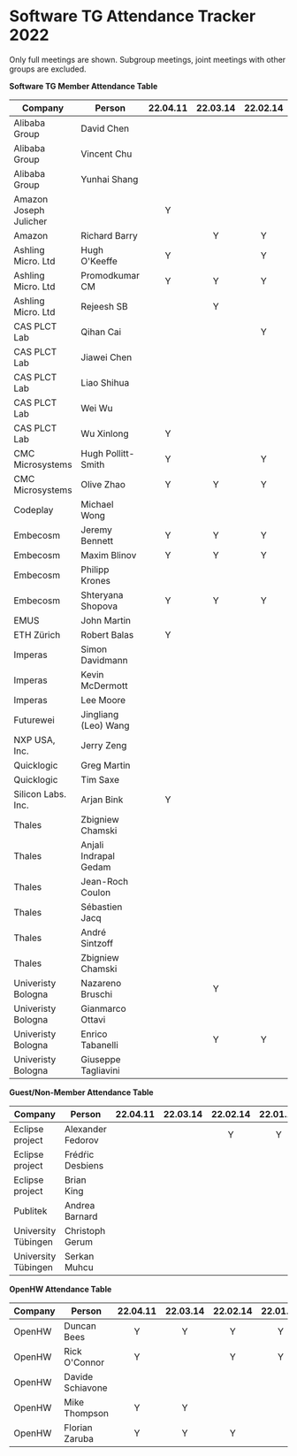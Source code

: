 # Software TG Attendance Tracker 2022

Only full meetings are shown. Subgroup meetings, joint meetings with other
groups are excluded.

**Software TG Member Attendance Table**

| Company                |  Person               |22.04.11|22.03.14|22.02.14|22.01.10|22.MM.DD|
|------------------------|-----------------------|:------:|:------:|:------:|:------:|:------:|
| Alibaba Group          | David Chen            |        |        |        |        |        |
| Alibaba Group          | Vincent Chu           |        |        |        |        |        |
| Alibaba Group          | Yunhai Shang          |        |        |        |        |        |
| Amazon                   Joseph Julicher       |        | Y      |        |        |        |
| Amazon                 | Richard Barry         |        | Y      | Y      | Y      |        |
| Ashling Micro. Ltd     | Hugh O'Keeffe         | Y      |        | Y      | Y      |        |
| Ashling Micro. Ltd     | Promodkumar CM        | Y      | Y      | Y      |        |        |
| Ashling Micro. Ltd     | Rejeesh SB            |        | Y      |        |        |        |
| CAS PLCT Lab           | Qihan Cai             |        |        | Y      |        |        |
| CAS PLCT Lab           | Jiawei Chen           |        |        |        |        |        |
| CAS PLCT Lab           | Liao Shihua           |        |        |        |        |        |
| CAS PLCT Lab           | Wei Wu                |        |        |        |        |        |
| CAS PLCT Lab           | Wu Xinlong            | Y      |        |        |        |        |
| CMC Microsystems       | Hugh Pollitt-Smith    | Y      |        | Y      | Y      |        |
| CMC Microsystems       | Olive Zhao            | Y      | Y      | Y      |        |        |
| Codeplay               | Michael Wong          |        |        |        |        |        |
| Embecosm               | Jeremy Bennett        | Y      | Y      | Y      | Y      |        |
| Embecosm               | Maxim Blinov          | Y      | Y      | Y      | Y      |        |
| Embecosm               | Philipp Krones        |        |        |        | Y      |        |
| Embecosm               | Shteryana Shopova     | Y      | Y      | Y      | Y      |        |
| EMUS                   | John Martin           |        |        |        |        |        |
| ETH Zürich             | Robert Balas          | Y      |        |        | Y      |        |
| Imperas                | Simon Davidmann       |        |        |        |        |        |
| Imperas                | Kevin McDermott       |        |        |        |        |        |
| Imperas                | Lee Moore             |        |        |        |        |        |
| Futurewei              | Jingliang (Leo) Wang  |        |        |        |        |        |
| NXP USA, Inc.          | Jerry Zeng            |        |        |        |        |        |
| Quicklogic             | Greg Martin           |        |        |        |        |        |
| Quicklogic             | Tim Saxe              |        |        |        |        |        |
| Silicon Labs. Inc.     | Arjan Bink            | Y      |        |        |        |        |
| Thales                 | Zbigniew Chamski      |        |        |        |        |        |
| Thales                 | Anjali Indrapal Gedam |        |        |        |        |        |
| Thales                 | Jean-Roch Coulon      |        |        |        |        |        |
| Thales                 | Sébastien Jacq        |        |        |        |        |        |
| Thales                 | André Sintzoff        |        |        |        |        |        |
| Thales                 | Zbigniew Chamski      |        |        |        |        |        |
| Univeristy Bologna     | Nazareno Bruschi      |        | Y      |        | Y      |        |
| Univeristy Bologna     | Gianmarco Ottavi      |        |        |        |        |        |
| Univeristy Bologna     | Enrico Tabanelli      |        | Y      | Y      | Y      |        |
| Univeristy Bologna     | Giuseppe Tagliavini   |        |        |        |        |        |

**Guest/Non-Member Attendance Table**

| Company                |  Person               |22.04.11|22.03.14|22.02.14|22.01.10|22.MM.DD|
|------------------------|-----------------------|:------:|:------:|:------:|:------:|:------:|
| Eclipse project        | Alexander Fedorov     |        |        | Y      | Y      |        |
| Eclipse project        | Frédŕic Desbiens      |        |        |        |        |        |
| Eclipse project        | Brian King            |        |        |        |        |        |
| Publitek               | Andrea Barnard        |        |        |        |        |        |
| University Tübingen    | Christoph Gerum       |        |        |        |        |        |
| University Tübingen    | Serkan Muhcu          |        |        |        |        |        |

**OpenHW Attendance Table**

| Company                |  Person               |22.04.11|22.03.14|22.02.14|22.01.10|22.MM.DD|
|------------------------|-----------------------|:------:|:------:|:------:|:------:|:------:|
| OpenHW                 | Duncan Bees           | Y      | Y      | Y      | Y      |        |
| OpenHW                 | Rick O'Connor         | Y      |        | Y      | Y      |        |
| OpenHW                 | Davide Schiavone      |        |        |        |        |        |
| OpenHW                 | Mike Thompson         | Y      | Y      |        |        |        |
| OpenHW                 | Florian Zaruba        | Y      | Y      | Y      |        |        |
